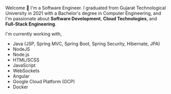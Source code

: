 Welcome 👋 I'm a Software Engineer. I graduated from Gujarat Technological University in 2021 with a Bachelor's degree in Computer Engineering, and I'm passionate about **Software Development**, **Cloud Technologies**, and **Full-Stack Engineering**.

I'm currently working with,

-   Java (JSP, Spring MVC, Spring Boot, Spring Security, Hibernate, JPA)
-   NodeJS
-   Node.js
-   HTML/SCSS
-   JavaScript
-   WebSockets
-   Angular
-   Google Cloud Platform (GCP)
-   Docker

